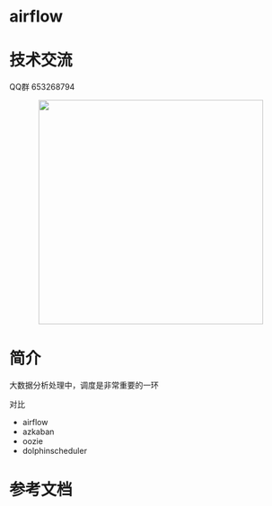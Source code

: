 # airflow



# 技术交流

QQ群
653268794

<div align=center>
   <img src=img/QQ群.jpg length=800 width=400 />
 </div>

# 简介

大数据分析处理中，调度是非常重要的一环

对比

- airflow
- azkaban
- oozie
- dolphinscheduler


# 参考文档



